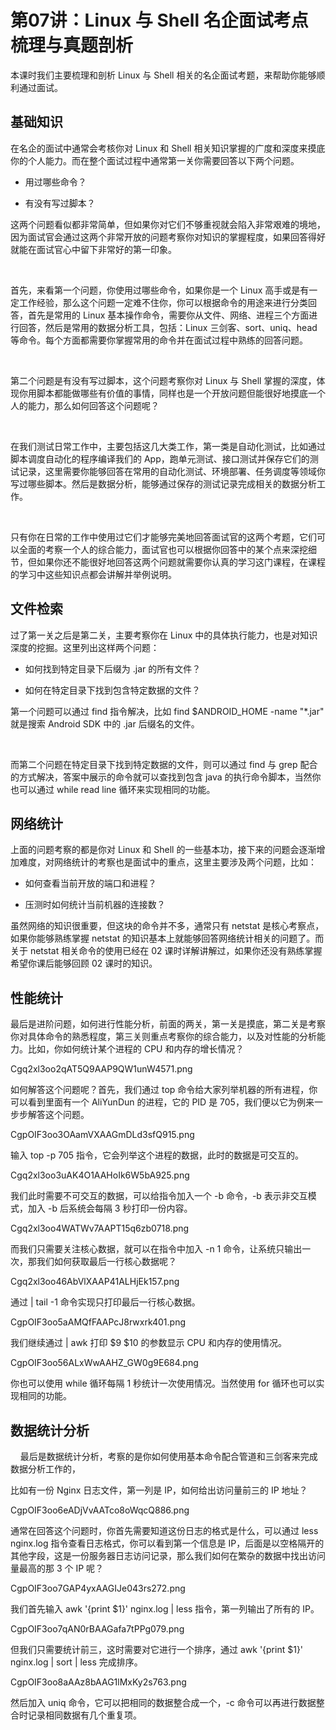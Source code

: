 # 第07讲：Linux 与 Shell 名企面试考点梳理与真题剖析

本课时我们主要梳理和剖析 Linux 与 Shell 相关的名企面试考题，来帮助你能够顺利通过面试。

## 基础知识

在名企的面试中通常会考核你对 Linux 和 Shell 相关知识掌握的广度和深度来摸底你的个人能力。而在整个面试过程中通常第一关你需要回答以下两个问题。

* 用过哪些命令？

* 有没有写过脚本？

这两个问题看似都非常简单，但如果你对它们不够重视就会陷入非常艰难的境地，因为面试官会通过这两个非常开放的问题考察你对知识的掌握程度，如果回答得好就能在面试官心中留下非常好的第一印象。

             

首先，来看第一个问题，你使用过哪些命令，如果你是一个 Linux 高手或是有一定工作经验，那么这个问题一定难不住你，你可以根据命令的用途来进行分类回答，首先是常用的 Linux 基本操作命令，需要你从文件、网络、进程三个方面进行回答，然后是常用的数据分析工具，包括：Linux 三剑客、sort、uniq、head 等命令。每个方面都需要你掌握常用的命令并在面试过程中熟练的回答问题。

 

第二个问题是有没有写过脚本，这个问题考察你对 Linux 与 Shell 掌握的深度，体现你用脚本都能做哪些有价值的事情，同样也是一个开放问题但能很好地摸底一个人的能力，那么如何回答这个问题呢？

 

在我们测试日常工作中，主要包括这几大类工作，第一类是自动化测试，比如通过脚本调度自动化的程序编译我们的 App，跑单元测试、接口测试并保存它们的测试记录，这里需要你能够回答在常用的自动化测试、环境部署、任务调度等领域你写过哪些脚本。然后是数据分析，能够通过保存的测试记录完成相关的数据分析工作。

 

只有你在日常的工作中使用过它们才能够完美地回答面试官的这两个考题，它们可以全面的考察一个人的综合能力，面试官也可以根据你回答中的某个点来深挖细节，但如果你还不能很好地回答这两个问题就需要你认真的学习这门课程，在课程的学习中这些知识点都会讲解并举例说明。


## 文件检索 

过了第一关之后是第二关，主要考察你在 Linux 中的具体执行能力，也是对知识深度的挖掘。这里列出这样两个问题：

* 如何找到特定目录下后缀为 .jar 的所有文件？

* 如何在特定目录下找到包含特定数据的文件？ 

第一个问题可以通过 find 指令解决，比如 find $ANDROID_HOME -name "*.jar" 就是搜索 Android SDK 中的 .jar 后缀名的文件。

 

而第二个问题在特定目录下找到特定数据的文件，则可以通过 find 与 grep 配合的方式解决，答案中展示的命令就可以查找到包含 java 的执行命令脚本，当然你也可以通过 while read line 循环来实现相同的功能。

## 网络统计  

上面的问题考察的都是你对 Linux 和 Shell 的一些基本功，接下来的问题会逐渐增加难度，对网络统计的考察也是面试中的重点，这里主要涉及两个问题，比如：

* 如何查看当前开放的端口和进程？

* 压测时如何统计当前机器的连接数？

虽然网络的知识很重要，但这块的命令并不多，通常只有 netstat 是核心考察点，如果你能够熟练掌握 netstat 的知识基本上就能够回答网络统计相关的问题了。而关于 netstat 相关命令的使用已经在 02 课时详解讲解过，如果你还没有熟练掌握希望你课后能够回顾 02 课时的知识。

## 性能统计  

最后是进阶问题，如何进行性能分析，前面的两关，第一关是摸底，第二关是考察你对具体命令的熟悉程度，第三关则重点考察你的综合能力，以及对性能的分析能力。比如，你如何统计某个进程的 CPU 和内存的增长情况？

Cgq2xl3oo2qAT5Q9AAP9QW1unW4571.png

如何解答这个问题呢？首先，我们通过 top 命令给大家列举机器的所有进程，你可以看到里面有一个 AliYunDun 的进程，它的 PID 是 705，我们便以它为例来一步步解答这个问题。

CgpOIF3oo3OAamVXAAGmDLd3sfQ915.png

输入 top -p 705 指令，它会列举这个进程的数据，此时的数据是可交互的。

Cgq2xl3oo3uAK4O1AAHoIk6W5bA925.png

我们此时需要不可交互的数据，可以给指令加入一个 -b 命令，-b 表示非交互模式，加入 -b 后系统会每隔 3 秒打印一份内容。

Cgq2xl3oo4WATWv7AAPT15q6zb0718.png

而我们只需要关注核心数据，就可以在指令中加入 -n 1 命令，让系统只输出一次，那我们如何获取最后一行核心数据呢？

Cgq2xl3oo46AbVlXAAP41ALHjEk157.png

通过 | tail -1 命令实现只打印最后一行核心数据。

CgpOIF3oo5aAMQfFAAPcJ8rwxrk401.png

我们继续通过 | awk 打印 $9 $10 的参数显示 CPU 和内存的使用情况。

CgpOIF3oo56ALxWwAAHZ_GW0g9E684.png

你也可以使用 while 循环每隔 1 秒统计一次使用情况。当然使用 for 循环也可以实现相同的功能。

## 数据统计分析
    
最后是数据统计分析，考察的是你如何使用基本命令配合管道和三剑客来完成数据分析工作的，

比如有一份 Nginx 日志文件，第一列是 IP，如何给出访问量前三的 IP 地址？

CgpOIF3oo6eADjVvAATco8oWqcQ886.png

通常在回答这个问题时，你首先需要知道这份日志的格式是什么，可以通过 less nginx.log 指令查看日志格式，你可以看到第一个信息是 IP，后面是以空格隔开的其他字段，这是一份服务器日志访问记录，那么我们如何在繁杂的数据中找出访问量最高的那 3 个 IP 呢？

CgpOIF3oo7GAP4yxAAGIJe043rs272.png

我们首先输入 awk '{print $1}' nginx.log | less 指令，第一列输出了所有的 IP。

CgpOIF3oo7qAN0rBAAGafa7tPPg079.png

但我们只需要统计前三，这时需要对它进行一个排序，通过 awk '{print $1}' nginx.log | sort | less 完成排序。

CgpOIF3oo8aAAz8bAAG1lMxKy2s763.png

然后加入 uniq 命令，它可以把相同的数据整合成一个，-c 命令可以再进行数据整合时记录相同数据有几个重复项。